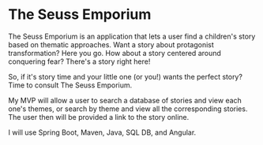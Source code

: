 # The Seuss Emporium

The Seuss Emporium is an application that lets a user find a children's story based on thematic approaches. Want a story about protagonist transformation? Here you go. How about a story centered around conquering fear? There's a story right here!

So, if it's story time and your little one (or you!) wants the perfect story? Time to consult The Seuss Emporium.

My MVP will allow a user to search a database of stories and view each one's themes, or search by theme and view all the corresponding stories. The user then will be provided a link to the story online.

I will use Spring Boot, Maven, Java, SQL DB, and Angular.

